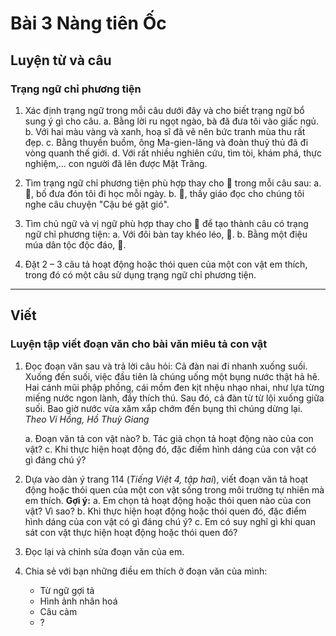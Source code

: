 # Bài 3 Nàng tiên Ốc

## Luyện từ và câu

### Trạng ngữ chỉ phương tiện

1.  Xác định trạng ngữ trong mỗi câu dưới đây và cho biết trạng ngữ bổ sung ý gì cho câu.
    a. Bằng lời ru ngọt ngào, bà đã đưa tôi vào giấc ngủ.
    b. Với hai màu vàng và xanh, hoạ sĩ đã vẽ nên bức tranh mùa thu rất đẹp.
    c. Bằng thuyền buồm, ông Ma-gien-lăng và đoàn thuỷ thủ đã đi vòng quanh thế giới.
    d. Với rất nhiều nghiên cứu, tìm tòi, khám phá, thực nghiệm,... con người đã lên được Mặt Trăng.

2.  Tìm trạng ngữ chỉ phương tiện phù hợp thay cho 🌸 trong mỗi câu sau:
    a. 🌸, bố đưa đón tôi đi học mỗi ngày.
    b. 🌸, thầy giáo đọc cho chúng tôi nghe câu chuyện "Cậu bé gặt gió".

3.  Tìm chủ ngữ và vị ngữ phù hợp thay cho 🌸 để tạo thành câu có trạng ngữ chỉ phương tiện:
    a. Với đôi bàn tay khéo léo, 🌸.
    b. Bằng một điệu múa dân tộc độc đáo, 🌸.

4.  Đặt 2 – 3 câu tả hoạt động hoặc thói quen của một con vật em thích, trong đó có một câu sử dụng trạng ngữ chỉ phương tiện.

---

## Viết

### Luyện tập viết đoạn văn cho bài văn miêu tả con vật

1.  Đọc đoạn văn sau và trả lời câu hỏi:
    Cả đàn nai đi nhanh xuống suối. Xuống đến suối, việc đầu tiên là chúng uống một bụng nước thật hả hê. Hai cánh mũi phập phồng, cái mồm đen kịt nhệu nhạo nhai, như lựa từng miếng nước ngon lành, đầy thích thú. Sau đó, cả đàn từ từ lội xuống giữa suối. Bao giờ nước vừa xăm xắp chớm đến bụng thì chúng dừng lại.
    *Theo Vi Hồng, Hồ Thuỳ Giang*

    a. Đoạn văn tả con vật nào?
    b. Tác giả chọn tả hoạt động nào của con vật?
    c. Khi thực hiện hoạt động đó, đặc điểm hình dáng của con vật có gì đáng chú ý?

2.  Dựa vào dàn ý trang 114 (*Tiếng Việt 4, tập hai*), viết đoạn văn tả hoạt động hoặc thói quen của một con vật sống trong môi trường tự nhiên mà em thích.
    **Gợi ý:**
    a. Em chọn tả hoạt động hoặc thói quen nào của con vật? Vì sao?
    b. Khi thực hiện hoạt động hoặc thói quen đó, đặc điểm hình dáng của con vật có gì đáng chú ý?
    c. Em có suy nghĩ gì khi quan sát con vật thực hiện hoạt động hoặc thói quen đó?

3.  Đọc lại và chỉnh sửa đoạn văn của em.

4.  Chia sẻ với bạn những điều em thích ở đoạn văn của mình:
    *   Từ ngữ gợi tả
    *   Hình ảnh nhân hoá
    *   Câu cảm
    *   ?
